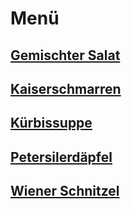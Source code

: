 # Menü

## [Gemischter Salat](rezepte/salate/gemischter-salat.md)

## [Kaiserschmarren](rezepte/süßspeisen/kaiserschmarren.md)

## [Kürbissuppe](rezepte/suppen/kürbissuppe.md)

## [Petersilerdäpfel](rezepte/beilagen/petersilerdäpfel.md)

## [Wiener Schnitzel](rezepte/fleisch/wiener-schnitzel.md)
